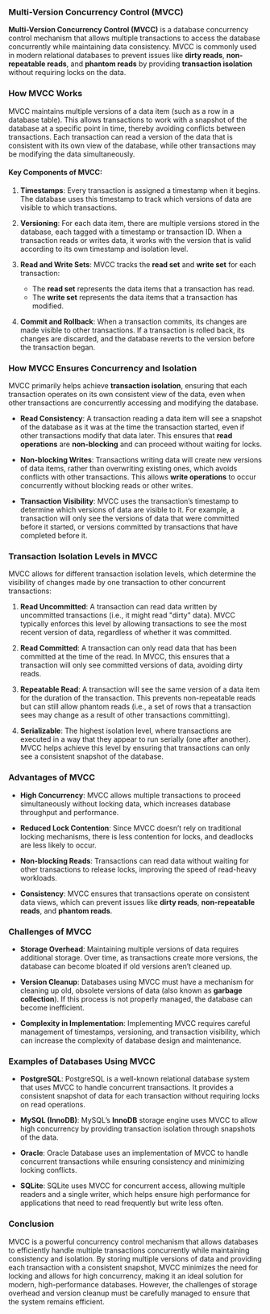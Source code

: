 ### **Multi-Version Concurrency Control (MVCC)**

**Multi-Version Concurrency Control (MVCC)** is a database concurrency control mechanism that allows multiple transactions to access the database concurrently while maintaining data consistency. MVCC is commonly used in modern relational databases to prevent issues like **dirty reads**, **non-repeatable reads**, and **phantom reads** by providing **transaction isolation** without requiring locks on the data.

### **How MVCC Works**

MVCC maintains multiple versions of a data item (such as a row in a database table). This allows transactions to work with a snapshot of the database at a specific point in time, thereby avoiding conflicts between transactions. Each transaction can read a version of the data that is consistent with its own view of the database, while other transactions may be modifying the data simultaneously.

#### **Key Components of MVCC:**
1. **Timestamps**: Every transaction is assigned a timestamp when it begins. The database uses this timestamp to track which versions of data are visible to which transactions.
   
2. **Versioning**: For each data item, there are multiple versions stored in the database, each tagged with a timestamp or transaction ID. When a transaction reads or writes data, it works with the version that is valid according to its own timestamp and isolation level.
   
3. **Read and Write Sets**: MVCC tracks the **read set** and **write set** for each transaction:
   - The **read set** represents the data items that a transaction has read.
   - The **write set** represents the data items that a transaction has modified.

4. **Commit and Rollback**: When a transaction commits, its changes are made visible to other transactions. If a transaction is rolled back, its changes are discarded, and the database reverts to the version before the transaction began.

### **How MVCC Ensures Concurrency and Isolation**

MVCC primarily helps achieve **transaction isolation**, ensuring that each transaction operates on its own consistent view of the data, even when other transactions are concurrently accessing and modifying the database.

- **Read Consistency**: A transaction reading a data item will see a snapshot of the database as it was at the time the transaction started, even if other transactions modify that data later. This ensures that **read operations** are **non-blocking** and can proceed without waiting for locks.
  
- **Non-blocking Writes**: Transactions writing data will create new versions of data items, rather than overwriting existing ones, which avoids conflicts with other transactions. This allows **write operations** to occur concurrently without blocking reads or other writes.

- **Transaction Visibility**: MVCC uses the transaction’s timestamp to determine which versions of data are visible to it. For example, a transaction will only see the versions of data that were committed before it started, or versions committed by transactions that have completed before it.

### **Transaction Isolation Levels in MVCC**

MVCC allows for different transaction isolation levels, which determine the visibility of changes made by one transaction to other concurrent transactions:

1. **Read Uncommitted**: A transaction can read data written by uncommitted transactions (i.e., it might read "dirty" data). MVCC typically enforces this level by allowing transactions to see the most recent version of data, regardless of whether it was committed.

2. **Read Committed**: A transaction can only read data that has been committed at the time of the read. In MVCC, this ensures that a transaction will only see committed versions of data, avoiding dirty reads.

3. **Repeatable Read**: A transaction will see the same version of a data item for the duration of the transaction. This prevents non-repeatable reads but can still allow phantom reads (i.e., a set of rows that a transaction sees may change as a result of other transactions committing).

4. **Serializable**: The highest isolation level, where transactions are executed in a way that they appear to run serially (one after another). MVCC helps achieve this level by ensuring that transactions can only see a consistent snapshot of the database.

### **Advantages of MVCC**

- **High Concurrency**: MVCC allows multiple transactions to proceed simultaneously without locking data, which increases database throughput and performance.
  
- **Reduced Lock Contention**: Since MVCC doesn’t rely on traditional locking mechanisms, there is less contention for locks, and deadlocks are less likely to occur.
  
- **Non-blocking Reads**: Transactions can read data without waiting for other transactions to release locks, improving the speed of read-heavy workloads.

- **Consistency**: MVCC ensures that transactions operate on consistent data views, which can prevent issues like **dirty reads**, **non-repeatable reads**, and **phantom reads**.

### **Challenges of MVCC**

- **Storage Overhead**: Maintaining multiple versions of data requires additional storage. Over time, as transactions create more versions, the database can become bloated if old versions aren’t cleaned up.
  
- **Version Cleanup**: Databases using MVCC must have a mechanism for cleaning up old, obsolete versions of data (also known as **garbage collection**). If this process is not properly managed, the database can become inefficient.
  
- **Complexity in Implementation**: Implementing MVCC requires careful management of timestamps, versioning, and transaction visibility, which can increase the complexity of database design and maintenance.

### **Examples of Databases Using MVCC**

- **PostgreSQL**: PostgreSQL is a well-known relational database system that uses MVCC to handle concurrent transactions. It provides a consistent snapshot of data for each transaction without requiring locks on read operations.

- **MySQL (InnoDB)**: MySQL’s **InnoDB** storage engine uses MVCC to allow high concurrency by providing transaction isolation through snapshots of the data.

- **Oracle**: Oracle Database uses an implementation of MVCC to handle concurrent transactions while ensuring consistency and minimizing locking conflicts.

- **SQLite**: SQLite uses MVCC for concurrent access, allowing multiple readers and a single writer, which helps ensure high performance for applications that need to read frequently but write less often.

### **Conclusion**

MVCC is a powerful concurrency control mechanism that allows databases to efficiently handle multiple transactions concurrently while maintaining consistency and isolation. By storing multiple versions of data and providing each transaction with a consistent snapshot, MVCC minimizes the need for locking and allows for high concurrency, making it an ideal solution for modern, high-performance databases. However, the challenges of storage overhead and version cleanup must be carefully managed to ensure that the system remains efficient.
